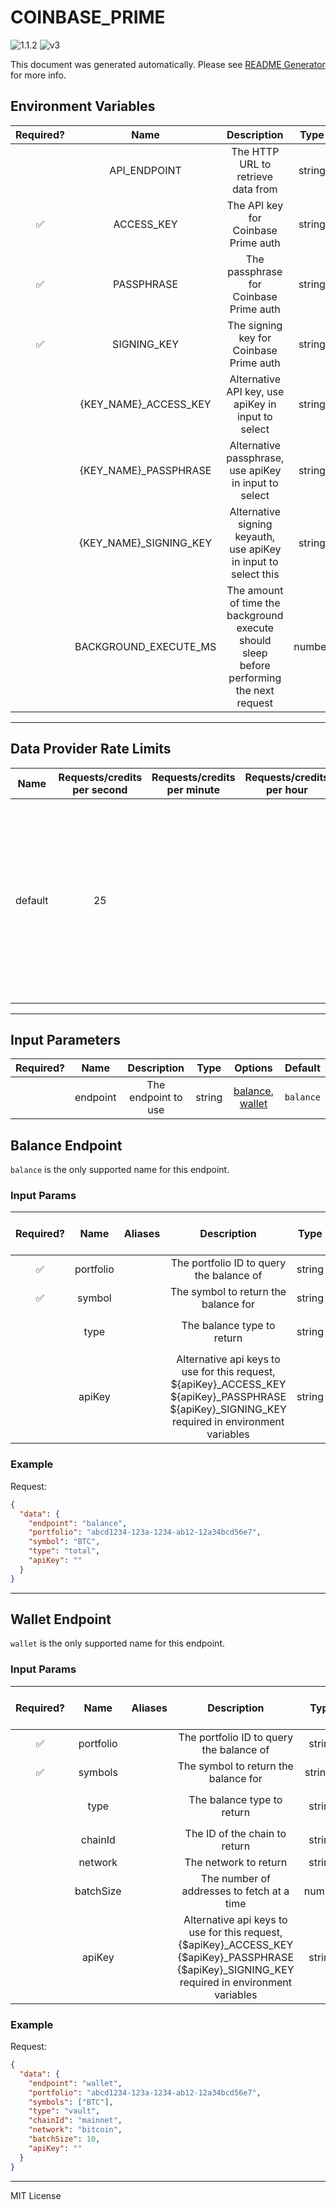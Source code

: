 # COINBASE_PRIME

![1.1.2](https://img.shields.io/github/package-json/v/goplugin/external-adapters-js?filename=packages/sources/coinbase-prime/package.json) ![v3](https://img.shields.io/badge/framework%20version-v3-blueviolet)

This document was generated automatically. Please see [README Generator](../../scripts#readme-generator) for more info.

## Environment Variables

| Required? |          Name           |                                        Description                                        |  Type  | Options |             Default              |
| :-------: | :---------------------: | :---------------------------------------------------------------------------------------: | :----: | :-----: | :------------------------------: |
|           |      API_ENDPOINT       |                            The HTTP URL to retrieve data from                             | string |         | `https://api.prime.coinbase.com` |
|    ✅     |       ACCESS_KEY        |                            The API key for Coinbase Prime auth                            | string |         |                                  |
|    ✅     |       PASSPHRASE        |                          The passphrase for Coinbase Prime auth                           | string |         |                                  |
|    ✅     |       SIGNING_KEY       |                          The signing key for Coinbase Prime auth                          | string |         |                                  |
|           | {KEY_NAME}\_ACCESS_KEY  |                    Alternative API key, use apiKey in input to select                     | string |         |                                  |
|           | {KEY_NAME}\_PASSPHRASE  |                   Alternative passphrase, use apiKey in input to select                   | string |         |                                  |
|           | {KEY_NAME}\_SIGNING_KEY |              Alternative signing keyauth, use apiKey in input to select this              | string |         |                                  |
|           |  BACKGROUND_EXECUTE_MS  | The amount of time the background execute should sleep before performing the next request | number |         |             `10000`              |

---

## Data Provider Rate Limits

|  Name   | Requests/credits per second | Requests/credits per minute | Requests/credits per hour |                                                                   Note                                                                   |
| :-----: | :-------------------------: | :-------------------------: | :-----------------------: | :--------------------------------------------------------------------------------------------------------------------------------------: |
| default |             25              |                             |                           | Using the most restrictive rate limit. Docs: IP address at 100 requests per second (rps). Portfolio ID at 25 rps with a burst of 50 rps. |

---

## Input Parameters

| Required? |   Name   |     Description     |  Type  |                         Options                          |  Default  |
| :-------: | :------: | :-----------------: | :----: | :------------------------------------------------------: | :-------: |
|           | endpoint | The endpoint to use | string | [balance](#balance-endpoint), [wallet](#wallet-endpoint) | `balance` |

## Balance Endpoint

`balance` is the only supported name for this endpoint.

### Input Params

| Required? |   Name    | Aliases |                                                                    Description                                                                     |  Type  |           Options           | Default | Depends On | Not Valid With |
| :-------: | :-------: | :-----: | :------------------------------------------------------------------------------------------------------------------------------------------------: | :----: | :-------------------------: | :-----: | :--------: | :------------: |
|    ✅     | portfolio |         |                                                      The portfolio ID to query the balance of                                                      | string |                             |         |            |                |
|    ✅     |  symbol   |         |                                                        The symbol to return the balance for                                                        | string |                             |         |            |                |
|           |   type    |         |                                                             The balance type to return                                                             | string | `total`, `trading`, `vault` | `total` |            |                |
|           |  apiKey   |         | Alternative api keys to use for this request, ${apiKey}\_ACCESS_KEY ${apiKey}\_PASSPHRASE ${apiKey}\_SIGNING_KEY required in environment variables | string |                             |         |            |                |

### Example

Request:

```json
{
  "data": {
    "endpoint": "balance",
    "portfolio": "abcd1234-123a-1234-ab12-12a34bcd56e7",
    "symbol": "BTC",
    "type": "total",
    "apiKey": ""
  }
}
```

---

## Wallet Endpoint

`wallet` is the only supported name for this endpoint.

### Input Params

| Required? |   Name    | Aliases |                                                                    Description                                                                    |   Type   |                     Options                     |  Default  | Depends On | Not Valid With |
| :-------: | :-------: | :-----: | :-----------------------------------------------------------------------------------------------------------------------------------------------: | :------: | :---------------------------------------------: | :-------: | :--------: | :------------: |
|    ✅     | portfolio |         |                                                     The portfolio ID to query the balance of                                                      |  string  |                                                 |           |            |                |
|    ✅     |  symbols  |         |                                                       The symbol to return the balance for                                                        | string[] |                                                 |           |            |                |
|           |   type    |         |                                                            The balance type to return                                                             |  string  | `trading`, `vault`, `wallet_type_other`, `web3` |  `vault`  |            |                |
|           |  chainId  |         |                                                           The ID of the chain to return                                                           |  string  |              `mainnet`, `testnet`               | `mainnet` |            |                |
|           |  network  |         |                                                               The network to return                                                               |  string  |                                                 | `bitcoin` |            |                |
|           | batchSize |         |                                                    The number of addresses to fetch at a time                                                     |  number  |                                                 |   `100`   |            |                |
|           |  apiKey   |         | Alternative api keys to use for this request, {$apiKey}_ACCESS_KEY {$apiKey}\_PASSPHRASE {$apiKey}\_SIGNING_KEY required in environment variables |  string  |                                                 |           |            |                |

### Example

Request:

```json
{
  "data": {
    "endpoint": "wallet",
    "portfolio": "abcd1234-123a-1234-ab12-12a34bcd56e7",
    "symbols": ["BTC"],
    "type": "vault",
    "chainId": "mainnet",
    "network": "bitcoin",
    "batchSize": 10,
    "apiKey": ""
  }
}
```

---

MIT License
